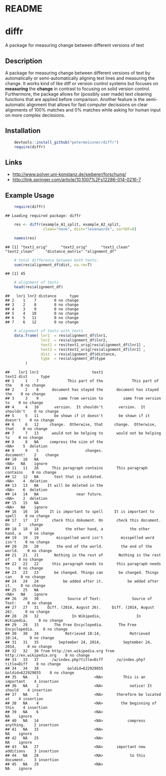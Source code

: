 # README


# diffr 
A package for measuring change between different versions of text

## Description


A package for measuring change between different versions of text by automatically
or semi-automatically aligning text lines and measuring the change. It works kind of like diff or version control systems but focuses on **measuring** the **change** in contrast to focusing on solid version control. Furthermore, the package allows for (possibly user made) text cleaning functions that are applied before comparison. Another feature is the semi-automatic alignment that allows for fast computer decissions on clear alignments of 100% matches and 0% matches while asking for human input on more complex decissions.
  

## Installation


```r
    devtools::install_github("petermeissner/diffr")
    require(diffr)
```
    
## Links

- http://www.polver.uni-konstanz.de/sieberer/forschung/
- http://link.springer.com/article/10.1007%2Fs12286-014-0216-7


## Example Usage




```r
    require(diffr)
```

```
## Loading required package: diffr
```

```r
    res <- diffr(example_A1_split, example_A2_split, 
                 clean="none", dist="levenwords", sortDF=0)

    names(res)
```

```
## [1] "text1_orig"      "text2_orig"      "text1_clean"     "text2_clean"     "distance_matrix" "alignment_df"
```

```r
    # total difference between both texts:
    sum(res$alignment_df$dist, na.rm=T)
```

```
## [1] 45
```

```r
    # alignment of texts
    head(res$alignment_df)
```

```
##   lnr1 lnr2 distance      type
## 2    1    7        0 no change
## 3    2    8        0 no change
## 4    3    9        0 no change
## 5    4   10        0 no change
## 6    5   11        0 no change
## 7    6   12        0 no change
```

```r
    # alignment of texts with texts
    data.frame( lnr1  = res$alignment_df$lnr1, 
                lnr2  = res$alignment_df$lnr2, 
                text1 = res$text1_orig[res$alignment_df$lnr1] ,
                text2 = res$text2_orig[res$alignment_df$lnr2] ,
                dist  = res$alignment_df$distance,
                type  = res$alignment_df$type
         )
```

```
##    lnr1 lnr2                        text1                        text2 dist      type
## 1     1    7             This part of the             This part of the    0 no change
## 2     2    8      document has stayed the      document has stayed the    0 no change
## 3     3    9         same from version to         same from version to    0 no change
## 4     4   10       version.  It shouldn't       version.  It shouldn't    0 no change
## 5     5   11       be shown if it doesn't       be shown if it doesn't    0 no change
## 6     6   12     change.  Otherwise, that     change.  Otherwise, that    0 no change
## 7     7   13      would not be helping to      would not be helping to    0 no change
## 8     8   NA     compress the size of the                         <NA>    5  deletion
## 9     9    5                     changes.                    document!    2    change
## 10   10   NA                                                      <NA>   NA    ignore
## 11   11   26      This paragraph contains      This paragraph contains    0 no change
## 12   12   NA       text that is outdated.                         <NA>    4  deletion
## 13   13   NA    It will be deleted in the                         <NA>    6  deletion
## 14   14   NA                 near future.                         <NA>    2  deletion
## 15   15   NA                                                      <NA>   NA    ignore
## 16   16   16     It is important to spell     It is important to spell    0 no change
## 17   17   17      check this dokument. On      check this document. On    2    change
## 18   18   18            the other hand, a            the other hand, a    0 no change
## 19   19   19        misspelled word isn't        misspelled word isn't    0 no change
## 20   20   20        the end of the world.        the end of the world.    0 no change
## 21   21   21       Nothing in the rest of       Nothing in the rest of    0 no change
## 22   22   22      this paragraph needs to      this paragraph needs to    0 no change
## 23   23   23       be changed. Things can       be changed. Things can    0 no change
## 24   24   24           be added after it.           be added after it.    0 no change
## 25   25   NA                                                      <NA>   NA    ignore
## 26   26   30             Source of Text:              Source of Text:     0 no change
## 27   27   31    Diff. (2014, August 26).     Diff. (2014, August 26).     0 no change
## 28   28   32               In Wikipedia,                In Wikipedia,     0 no change
## 29   29   33       The Free Encyclopedia.       The Free Encyclopedia.    0 no change
## 30   30   34            Retrieved 10:14,             Retrieved 10:14,     0 no change
## 31   31   35         September 24, 2014,          September 24, 2014,     0 no change
## 32   32   36 from http://en.wikipedia.org from http://en.wikipedia.org    0 no change
## 33   33   37      /w/index.php?title=Diff      /w/index.php?title=Diff    0 no change
## 34   34   38             &oldid=622929855             &oldid=622929855    0 no change
## 35   NA    1                         <NA>         This is an important    4 insertion
## 36   NA    2                         <NA>            notice! It should    4 insertion
## 37   NA    3                         <NA>      therefore be located at    4 insertion
## 38   NA    4                         <NA>        the beginning of this    4 insertion
## 39   NA    6                         <NA>                                NA    ignore
## 40   NA   14                         <NA>           compress anything.    2 insertion
## 41   NA   15                         <NA>                                NA    ignore
## 42   NA   25                         <NA>                                NA    ignore
## 43   NA   27                         <NA>      important new additions    3 insertion
## 44   NA   28                         <NA>            to this document.    3 insertion
## 45   NA   29                         <NA>                                NA    ignore
```
    
    

    
    
    
    
    
    
    
    
    
    
